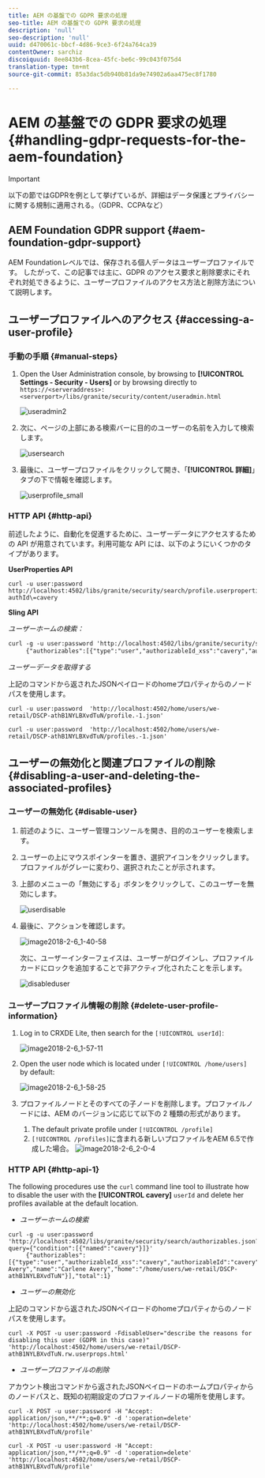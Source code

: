 ```yaml
---
title: AEM の基盤での GDPR 要求の処理
seo-title: AEM の基盤での GDPR 要求の処理
description: 'null'
seo-description: 'null'
uuid: d470061c-bbcf-4d86-9ce3-6f24a764ca39
contentOwner: sarchiz
discoiquuid: 8ee843b6-8cea-45fc-be6c-99c043f075d4
translation-type: tm+mt
source-git-commit: 85a3dac5db940b81da9e74902a6aa475ec8f1780

---
```



# AEM の基盤での GDPR 要求の処理{#handling-gdpr-requests-for-the-aem-foundation}

>[!IMPORTANT]
>
>以下の節ではGDPRを例として挙げているが、詳細はデータ保護とプライバシーに関する規制に適用される。（GDPR、CCPAなど）

## AEM Foundation GDPR support {#aem-foundation-gdpr-support}

AEM Foundationレベルでは、保存される個人データはユーザープロファイルです。 したがって、この記事では主に、GDPR のアクセス要求と削除要求にそれぞれ対処できるように、ユーザープロファイルのアクセス方法と削除方法について説明します。

## ユーザープロファイルへのアクセス {#accessing-a-user-profile}

### 手動の手順 {#manual-steps}

1. Open the User Administration console, by browsing to **[!UICONTROL Settings - Security - Users]** or by browsing directly to `https://<serveraddress>:<serverport>/libs/granite/security/content/useradmin.html`

   ![useradmin2](assets/useradmin2.png)

1. 次に、ページの上部にある検索バーに目的のユーザーの名前を入力して検索します。

   ![usersearch](assets/usersearch.png)

1. 最後に、ユーザープロファイルをクリックして開き、「**[!UICONTROL 詳細]**」タブの下で情報を確認します。

   ![userprofile_small](assets/userprofile_small.png)

### HTTP API {#http-api}

前述したように、自動化を促進するために、ユーザーデータにアクセスするための API が用意されています。利用可能な API には、以下のようにいくつかのタイプがあります。

**UserProperties API**

```shell
curl -u user:password http://localhost:4502/libs/granite/security/search/profile.userproperties.json\?authId\=cavery
```

**Sling API**

*ユーザーホームの検索：*

```xml
curl -g -u user:password 'http://localhost:4502/libs/granite/security/search/authorizables.json?query={"condition":[{"named":"cavery"}]}'
     {"authorizables":[{"type":"user","authorizableId_xss":"cavery","authorizableId":"cavery","name_xss":"Carlene Avery","name":"Carlene Avery","home":"/home/users/we-retail/DSCP-athB1NYLBXvdTuN"}],"total":1}
```

*ユーザーデータを取得する*

上記のコマンドから返されたJSONペイロードのhomeプロパティからのノードパスを使用します。

```shell
curl -u user:password  'http://localhost:4502/home/users/we-retail/DSCP-athB1NYLBXvdTuN/profile.-1.json'
```

```shell
curl -u user:password  'http://localhost:4502/home/users/we-retail/DSCP-athB1NYLBXvdTuN/profiles.-1.json'
```

## ユーザーの無効化と関連プロファイルの削除 {#disabling-a-user-and-deleting-the-associated-profiles}

### ユーザーの無効化 {#disable-user}

1. 前述のように、ユーザー管理コンソールを開き、目的のユーザーを検索します。
1. ユーザーの上にマウスポインターを置き、選択アイコンをクリックします。プロファイルがグレーに変わり、選択されたことが示されます。

1. 上部のメニューの「無効にする」ボタンをクリックして、このユーザーを無効にします。

   ![userdisable](assets/userdisable.png)

1. 最後に、アクションを確認します。

   ![image2018-2-6_1-40-58](assets/image2018-2-6_1-40-58.png)

   次に、ユーザーインターフェイスは、ユーザーがログインし、プロファイルカードにロックを追加することで非アクティブ化されたことを示します。

   ![disableduser](assets/disableduser.png)

### ユーザープロファイル情報の削除 {#delete-user-profile-information}

1. Log in to CRXDE Lite, then search for the `[!UICONTROL userId]`:

   ![image2018-2-6_1-57-11](assets/image2018-2-6_1-57-11.png)

1. Open the user node which is located under `[!UICONTROL /home/users]` by default:

   ![image2018-2-6_1-58-25](assets/image2018-2-6_1-58-25.png)

1. プロファイルノードとそのすべての子ノードを削除します。プロファイルノードには、AEM のバージョンに応じて以下の 2 種類の形式があります。

   1. The default private profile under `[!UICONTROL /profile]`
   1. `[!UICONTROL /profiles]`に含まれる新しいプロファイルをAEM 6.5で作成した場合。
   ![image2018-2-6_2-0-4](assets/image2018-2-6_2-0-4.png)

### HTTP API {#http-api-1}

The following procedures use the `curl` command line tool to illustrate how to disable the user with the **[!UICONTROL cavery]** `userId` and delete her profiles available at the default location.

* *ユーザーホームの検索*

```shell
curl -g -u user:password 'http://localhost:4502/libs/granite/security/search/authorizables.json?query={"condition":[{"named":"cavery"}]}'
     {"authorizables":[{"type":"user","authorizableId_xss":"cavery","authorizableId":"cavery","name_xss":"Carlene Avery","name":"Carlene Avery","home":"/home/users/we-retail/DSCP-athB1NYLBXvdTuN"}],"total":1}
```

* *ユーザーの無効化*

上記のコマンドから返されたJSONペイロードのhomeプロパティからのノードパスを使用します。

```shell
curl -X POST -u user:password -FdisableUser="describe the reasons for disabling this user (GDPR in this case)" 'http://localhost:4502/home/users/we-retail/DSCP-athB1NYLBXvdTuN.rw.userprops.html'
```

* *ユーザープロファイルの削除*

アカウント検出コマンドから返されたJSONペイロードのホームプロパティからのノードパスと、既知の初期設定のプロファイルノードの場所を使用します。

```shell
curl -X POST -u user:password -H "Accept: application/json,**/**;q=0.9" -d ':operation=delete' 'http://localhost:4502/home/users/we-retail/DSCP-athB1NYLBXvdTuN/profile'
```

```shell
curl -X POST -u user:password -H "Accept: application/json,**/**;q=0.9" -d ':operation=delete' 'http://localhost:4502/home/users/we-retail/DSCP-athB1NYLBXvdTuN/profile'
```

